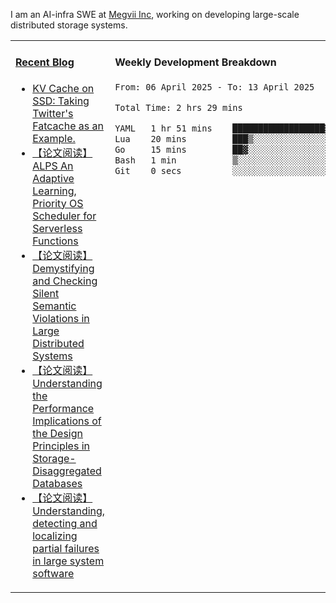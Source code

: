 I am an AI-infra SWE at [Megvii Inc](https://en.megvii.com/), working on developing large-scale distributed storage systems.

<table width="960px">
<tr>
<td valign="top" width="50%">

#### <a href="https://www.kongjun18.me" target="_blank">Recent Blog</a>

<!-- BLOG-POST-LIST:START -->
- [KV Cache on SSD: Taking Twitter&#39;s Fatcache as an Example.](https://kongjun18.github.io/posts/kv-cache-on-disk-taking-twitters-fatcache-as-an-example/)
- [【论文阅读】ALPS An Adaptive Learning, Priority OS Scheduler for Serverless Functions](https://kongjun18.github.io/posts/alps-an-adaptive-learning-priority-os-scheduler-for-serverless-functions/)
- [【论文阅读】Demystifying and Checking Silent Semantic Violations in Large Distributed Systems](https://kongjun18.github.io/posts/demystifying-and-checking-silent-semantic-violations-in-large-distributed-systems/)
- [【论文阅读】Understanding the Performance Implications of the Design Principles in Storage-Disaggregated Databases](https://kongjun18.github.io/posts/understanding-the-performance-implications-of-the-design-principles-in-storage-disaggregated-databases/)
- [【论文阅读】Understanding, detecting and localizing partial failures in large system software](https://kongjun18.github.io/posts/understanding-detecting-and-localizing-partial-failures-in-large-system-software/)
<!-- BLOG-POST-LIST:END -->

</td>
<td valign="top" width="50%">

#### Weekly Development Breakdown

<!--START_SECTION:waka-->

```txt
From: 06 April 2025 - To: 13 April 2025

Total Time: 2 hrs 29 mins

YAML   1 hr 51 mins    ██████████████████▓░░░░░░   74.94 %
Lua    20 mins         ███▒░░░░░░░░░░░░░░░░░░░░░   13.43 %
Go     15 mins         ██▓░░░░░░░░░░░░░░░░░░░░░░   10.67 %
Bash   1 min           ▒░░░░░░░░░░░░░░░░░░░░░░░░   00.79 %
Git    0 secs          ░░░░░░░░░░░░░░░░░░░░░░░░░   00.17 %
```

<!--END_SECTION:waka-->
</td>
</tr>

</table>
